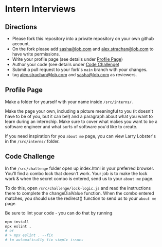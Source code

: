# Intern Interviews
## Directions
- Please fork this repository into a private repository on your own github account.
- On the fork please add sasha@lob.com and alex.strachan@lob.com to have write permissions.
- Write your profile page (see details under [Profile Page](#profile-page))
- Author your code (see details under [Code Challenge](#code-challenge))
- Submit a pull request to your fork's `main` branch with your changes.
- tag alex.strachan@lob.com and sasha@lob.com as reviewers.

## Profile Page
Make a folder for yourself with your name inside `/src/interns/`.

Make the page your own, including a picture meaningful to you (it doesn't have to be of you, but it can be!) and a paragraph about what you want to learn during an internship.  Make sure to cover what makes you want to be a software engineer and what sorts of software you'd like to create.

If you need inspiration for you `about me` page, you can view Larry Lobster's in the `/src/interns/` folder.

## Code Challenge
In the `/src/challenge` folder open up index.html in your preferred browser.  You'll find a combo lock that doesn't work.  Your job is to make the lock work & when the secret combo is entered, send us to your `about me` page.

To do this, open `/src/challenge/lock-logic.js` and read the instructions there to complete the changeDialValue function.  When the combo entered matches, you should use the redirect() function to send us to your `about me` page.

Be sure to lint your code - you can do that by running
```sh
npm install
npx eslint .
# or
# > npx eslint . --fix
# to automatically fix simple issues
```
